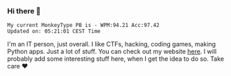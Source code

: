 ### Hi there 👋
<!-- PB START -->
```
My current MonkeyType PB is - WPM:94.21 Acc:97.42
Updated on: 05:21:01 CEST Time
```
<!-- PB END -->
I'm an IT person, just overall. I like CTFs, hacking, coding games, making Python apps. Just a lot of stuff.
You can check out my website [here](https://skill3472.github.io/).
I will probably add some interesting stuff here, when I get the idea to do so. Take care ❤️
